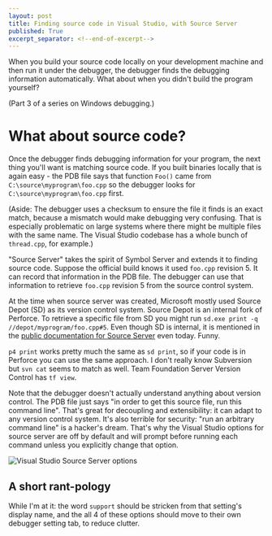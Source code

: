 ```yaml
---
layout: post
title: Finding source code in Visual Studio, with Source Server
published: True
excerpt_separator: <!--end-of-excerpt-->
---
```


When you build your source code locally on your development machine and then run it under the debugger, the debugger finds the debugging information automatically. What about when you didn't build the program yourself?

(Part 3 of a series on Windows debugging.)

<!--end-of-excerpt-->

# What about source code?

Once the debugger finds debugging information for your program, the next thing you'll want is matching source code. If you built binaries locally that is again easy - the PDB file says that function `Foo()` came from `C:\source\myprogram\foo.cpp` so the debugger looks for `C:\source\myprogram\foo.cpp` first.

(Aside: The debugger uses a checksum to ensure the file it finds is an exact match, because a mismatch would make debugging very confusing. That is especially problematic on large systems where there might be multiple files with the same name. The Visual Studio codebase has a whole bunch of `thread.cpp`, for example.)

"Source Server" takes the spirit of Symbol Server and extends it to finding source code. Suppose the official build knows it used `foo.cpp` revision 5. It can record that information in the PDB file. The debugger can use that information to retrieve `foo.cpp` revision 5 from the source control system. 

At the time when source server was created, Microsoft mostly used Source Depot (SD) as its version control system. Source Depot is an internal fork of Perforce. To retrieve a specific file from SD you might run `sd.exe print -q //depot/myprogram/foo.cpp#5`. Even though SD is internal, it is mentioned in the [public documentation for Source Server](https://learn.microsoft.com/en-us/windows/win32/debug/source-server-and-source-indexing) even today. Funny.

`p4 print` works pretty much the same as `sd print`, so if your code is in Perforce you can use the same approach. I don't really know Subversion but `svn cat` seems to match as well. Team Foundation Server Version Control has `tf view`.

Note that the debugger doesn't actually understand anything about version control. The PDB file just says "in order to get this source file, run this command line". That's great for decoupling and extensibility: it can adapt to any version control system. It's also terrible for security: "run an arbitrary command line" is a hacker's dream. That's why the Visual Studio options for source server are off by default and will prompt before running each command unless you explicitly change that option.

![Visual Studio Source Server options](https://user-images.githubusercontent.com/1259628/224551631-b516170d-6133-403b-beb9-e3d919a387df.png)

## A short rant-pology

While I'm at it: the word `support` should be stricken from that setting's display name, and the all 4 of these options should move to their own debugger setting tab, to reduce clutter.

